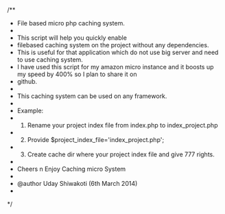 /**
 * File based micro php caching system.
 * 
 * This script will help you quickly enable 
 * filebased caching system on the project without any dependencies.
 * This is useful for that application which do not use big server and need to use caching system.
 * I have used this script for my amazon micro instance and it boosts up my speed by 400% so I plan to share it on 
 * github.
 * 
 * This caching system can be used on any framework.
 * 
 * Example:
 *  1.  Rename your project index file from index.php to index_project.php
 *  2.  Provide $project_index_file='index_project.php';
 *  3.  Create cache dir where your project index file and give 777 rights.
 * 
 *  Cheers n Enjoy Caching micro System
 * 
 * @author Uday Shiwakoti (6th March 2014)
 * 
 */

